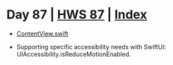 # Day 87 | [HWS 87](https://www.hackingwithswift.com/100/swiftui/87) | [Index](https://github.com/JulesMoorhouse/100DaysOfSwiftUI/blob/main/README.md)

- [ContentView.swift](https://github.com/JulesMoorhouse/100DaysOfSwiftUI/blob/main/P17K%20Flashzilla/P17K%20Flashzilla/ContentView.swift) 
  
- Supporting specific accessibility needs with SwiftUI: UIAccessibility.isReduceMotionEnabled.